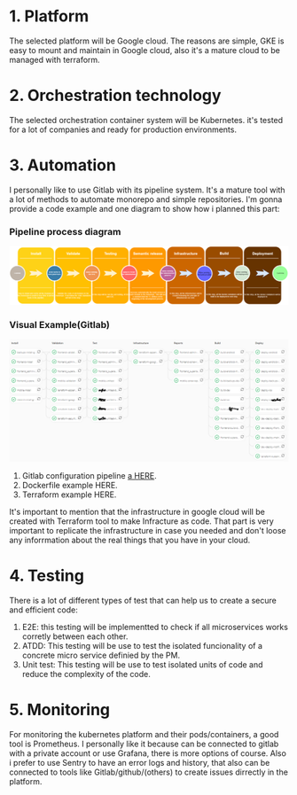 # 1. Platform
The selected platform will be Google cloud. The reasons are simple, GKE is easy to mount and maintain in Google cloud, also it's a mature cloud to be managed with terraform.
# 2. Orchestration technology
The selected orchestration container system will be Kubernetes. it's tested for a lot of companies and  ready for production environments.
# 3. Automation
I personally like to use Gitlab with its pipeline system. It's a mature tool with a lot of methods to automate monorepo and simple repositories. I'm gonna provide a code example and one diagram to show how i planned this part: 
### Pipeline process diagram
![Alt Pipelines process](Pipelines.png?raw=true "Pipelines process")
### Visual Example(Gitlab)
![Alt Real example](Real_example.png?raw=true "Real example")
  1. Gitlab configuration pipeline [a HERE](.gitlab-ci.yml).
  1. Dockerfile example HERE.
  1. Terraform example HERE.

It's important to mention that the infrastructure in google cloud will be created with Terraform tool to make Infracture as code. That part is very important to replicate the infrastructure in case you needed and don't loose any inforrmation about the real things that you have in your cloud. 

# 4. Testing
There is a lot of different types of test that can help us to create a secure and efficient code:
  1. E2E: this testing will be implementted to check if all microservices works corretly between each other.
  1. ATDD: This testing will be use to test the isolated funcionality of a concrete micro service definied by the PM.
  1. Unit test: This testing will be use to test isolated units of code and reduce the complexity of the code.

# 5. Monitoring
For monitoring the kubernetes platform and their pods/containers, a good tool is Prometheus. I personally like it because can be connected to gitlab with a private account or use Grafana, there is more options of course. Also i prefer to use Sentry to have an error logs and history, that also can be connected to tools like Gitlab/github/(others) to create issues dirrectly in the platform.

